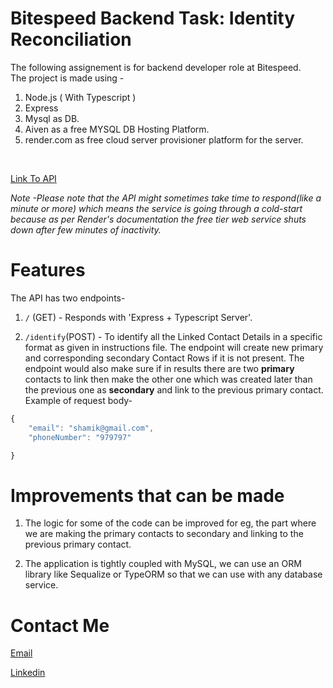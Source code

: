 # Bitespeed Backend Task: Identity Reconciliation
The following assignement is for backend developer role at Bitespeed. <br/>
The project is made using - 
1. Node.js ( With Typescript )
2. Express
3. Mysql as DB.
4. Aiven as a free MYSQL DB Hosting Platform.
5. render.com as free cloud server provisioner platform for the server.

<br />

[Link To API](https://bitespeed-assignment-yugh.onrender.com/)

*Note -Please note that the API might sometimes take time to respond(like a minute or more) which means the service is going through a cold-start because as per Render's documentation the free tier web service shuts down after few minutes of inactivity.*

<h1>Features</h1>
The API has two endpoints- <br />

1.  `/` (GET) - Responds with 'Express + Typescript Server'.

2. `/identify`(POST) - To identify all the Linked Contact Details in a specific format as given in instructions file. The endpoint will create new primary and corresponding secondary Contact Rows if it is not present. The endpoint would also make sure if in results there are two **primary** contacts to link then make the other one which was created later than the previous one as **secondary** and link to the previous primary contact.
Example of request body-
```javascript
{
    "email": "shamik@gmail.com",
    "phoneNumber": "979797"

}
```


<h1>Improvements that can be made</h1>

1. The logic for some of the code can be improved for eg, the part where we are making the primary contacts to secondary and linking to the previous primary contact.

2. The application is tightly coupled with MySQL, we can use an ORM library like Sequalize or TypeORM so that we can use with any database service.


<h1>Contact Me</h1>

[Email](mailto:berashamik115@gmail.com)

[Linkedin](https://www.linkedin.com/in/shamik-bera/)

